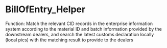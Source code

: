 # BillOfEntry_Helper
Function: Match the relevant CID records in the enterprise information system according to the material ID and batch information provided by the downstream dealers, and search the latest customs declaration locally (local pics) with the matching result to provide to the dealers
